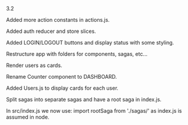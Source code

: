3.2

Added more action constants in actions.js.

Added auth reducer and store slices.

Added LOGIN/LOGOUT buttons and display status with some styling.

Restructure app with folders for components, sagas, etc...

Render users as cards.

Rename Counter component to DASHBOARD.

Added Users.js to display cards for each user.

Split sagas into separate sagas and have a root saga in index.js.

In src/index.js we now use: import rootSaga from './sagas/' as index.js is assumed in node.
